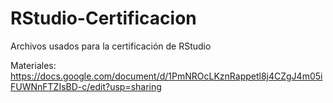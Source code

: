 # RStudio-Certificacion
Archivos usados para la certificación de RStudio

Materiales: https://docs.google.com/document/d/1PmNROcLKznRappetl8j4CZgJ4m05iFUWNnFTZIsBD-c/edit?usp=sharing
